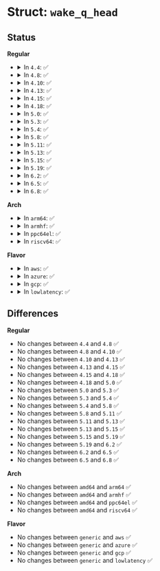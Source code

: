 # Struct: <code>wake_q_head</code>

## Status
<b>Regular</b>
<ul>
<li>
<details>
<summary>In <code>4.4</code>: ✅</summary>

```c
struct wake_q_head {
    struct wake_q_node *first;
    struct wake_q_node **lastp;
};
```
</details>
</li>
<li>
<details>
<summary>In <code>4.8</code>: ✅</summary>

```c
struct wake_q_head {
    struct wake_q_node *first;
    struct wake_q_node **lastp;
};
```
</details>
</li>
<li>
<details>
<summary>In <code>4.10</code>: ✅</summary>

```c
struct wake_q_head {
    struct wake_q_node *first;
    struct wake_q_node **lastp;
};
```
</details>
</li>
<li>
<details>
<summary>In <code>4.13</code>: ✅</summary>

```c
struct wake_q_head {
    struct wake_q_node *first;
    struct wake_q_node **lastp;
};
```
</details>
</li>
<li>
<details>
<summary>In <code>4.15</code>: ✅</summary>

```c
struct wake_q_head {
    struct wake_q_node *first;
    struct wake_q_node **lastp;
};
```
</details>
</li>
<li>
<details>
<summary>In <code>4.18</code>: ✅</summary>

```c
struct wake_q_head {
    struct wake_q_node *first;
    struct wake_q_node **lastp;
};
```
</details>
</li>
<li>
<details>
<summary>In <code>5.0</code>: ✅</summary>

```c
struct wake_q_head {
    struct wake_q_node *first;
    struct wake_q_node **lastp;
};
```
</details>
</li>
<li>
<details>
<summary>In <code>5.3</code>: ✅</summary>

```c
struct wake_q_head {
    struct wake_q_node *first;
    struct wake_q_node **lastp;
};
```
</details>
</li>
<li>
<details>
<summary>In <code>5.4</code>: ✅</summary>

```c
struct wake_q_head {
    struct wake_q_node *first;
    struct wake_q_node **lastp;
};
```
</details>
</li>
<li>
<details>
<summary>In <code>5.8</code>: ✅</summary>

```c
struct wake_q_head {
    struct wake_q_node *first;
    struct wake_q_node **lastp;
};
```
</details>
</li>
<li>
<details>
<summary>In <code>5.11</code>: ✅</summary>

```c
struct wake_q_head {
    struct wake_q_node *first;
    struct wake_q_node **lastp;
};
```
</details>
</li>
<li>
<details>
<summary>In <code>5.13</code>: ✅</summary>

```c
struct wake_q_head {
    struct wake_q_node *first;
    struct wake_q_node **lastp;
};
```
</details>
</li>
<li>
<details>
<summary>In <code>5.15</code>: ✅</summary>

```c
struct wake_q_head {
    struct wake_q_node *first;
    struct wake_q_node **lastp;
};
```
</details>
</li>
<li>
<details>
<summary>In <code>5.19</code>: ✅</summary>

```c
struct wake_q_head {
    struct wake_q_node *first;
    struct wake_q_node **lastp;
};
```
</details>
</li>
<li>
<details>
<summary>In <code>6.2</code>: ✅</summary>

```c
struct wake_q_head {
    struct wake_q_node *first;
    struct wake_q_node **lastp;
};
```
</details>
</li>
<li>
<details>
<summary>In <code>6.5</code>: ✅</summary>

```c
struct wake_q_head {
    struct wake_q_node *first;
    struct wake_q_node **lastp;
};
```
</details>
</li>
<li>
<details>
<summary>In <code>6.8</code>: ✅</summary>

```c
struct wake_q_head {
    struct wake_q_node *first;
    struct wake_q_node **lastp;
};
```
</details>
</li>
</ul>
<b>Arch</b>
<ul>
<li>
<details>
<summary>In <code>arm64</code>: ✅</summary>

```c
struct wake_q_head {
    struct wake_q_node *first;
    struct wake_q_node **lastp;
};
```
</details>
</li>
<li>
<details>
<summary>In <code>armhf</code>: ✅</summary>

```c
struct wake_q_head {
    struct wake_q_node *first;
    struct wake_q_node **lastp;
};
```
</details>
</li>
<li>
<details>
<summary>In <code>ppc64el</code>: ✅</summary>

```c
struct wake_q_head {
    struct wake_q_node *first;
    struct wake_q_node **lastp;
};
```
</details>
</li>
<li>
<details>
<summary>In <code>riscv64</code>: ✅</summary>

```c
struct wake_q_head {
    struct wake_q_node *first;
    struct wake_q_node **lastp;
};
```
</details>
</li>
</ul>
<b>Flavor</b>
<ul>
<li>
<details>
<summary>In <code>aws</code>: ✅</summary>

```c
struct wake_q_head {
    struct wake_q_node *first;
    struct wake_q_node **lastp;
};
```
</details>
</li>
<li>
<details>
<summary>In <code>azure</code>: ✅</summary>

```c
struct wake_q_head {
    struct wake_q_node *first;
    struct wake_q_node **lastp;
};
```
</details>
</li>
<li>
<details>
<summary>In <code>gcp</code>: ✅</summary>

```c
struct wake_q_head {
    struct wake_q_node *first;
    struct wake_q_node **lastp;
};
```
</details>
</li>
<li>
<details>
<summary>In <code>lowlatency</code>: ✅</summary>

```c
struct wake_q_head {
    struct wake_q_node *first;
    struct wake_q_node **lastp;
};
```
</details>
</li>
</ul>

## Differences
<b>Regular</b>
<ul>
<li>
No changes between <code>4.4</code> and <code>4.8</code> ✅
</li>
<li>
No changes between <code>4.8</code> and <code>4.10</code> ✅
</li>
<li>
No changes between <code>4.10</code> and <code>4.13</code> ✅
</li>
<li>
No changes between <code>4.13</code> and <code>4.15</code> ✅
</li>
<li>
No changes between <code>4.15</code> and <code>4.18</code> ✅
</li>
<li>
No changes between <code>4.18</code> and <code>5.0</code> ✅
</li>
<li>
No changes between <code>5.0</code> and <code>5.3</code> ✅
</li>
<li>
No changes between <code>5.3</code> and <code>5.4</code> ✅
</li>
<li>
No changes between <code>5.4</code> and <code>5.8</code> ✅
</li>
<li>
No changes between <code>5.8</code> and <code>5.11</code> ✅
</li>
<li>
No changes between <code>5.11</code> and <code>5.13</code> ✅
</li>
<li>
No changes between <code>5.13</code> and <code>5.15</code> ✅
</li>
<li>
No changes between <code>5.15</code> and <code>5.19</code> ✅
</li>
<li>
No changes between <code>5.19</code> and <code>6.2</code> ✅
</li>
<li>
No changes between <code>6.2</code> and <code>6.5</code> ✅
</li>
<li>
No changes between <code>6.5</code> and <code>6.8</code> ✅
</li>
</ul>
<b>Arch</b>
<ul>
<li>
No changes between <code>amd64</code> and <code>arm64</code> ✅
</li>
<li>
No changes between <code>amd64</code> and <code>armhf</code> ✅
</li>
<li>
No changes between <code>amd64</code> and <code>ppc64el</code> ✅
</li>
<li>
No changes between <code>amd64</code> and <code>riscv64</code> ✅
</li>
</ul>
<b>Flavor</b>
<ul>
<li>
No changes between <code>generic</code> and <code>aws</code> ✅
</li>
<li>
No changes between <code>generic</code> and <code>azure</code> ✅
</li>
<li>
No changes between <code>generic</code> and <code>gcp</code> ✅
</li>
<li>
No changes between <code>generic</code> and <code>lowlatency</code> ✅
</li>
</ul>
